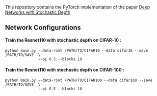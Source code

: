 This repository contains the PyTorch implementation of the paper [Deep Networks with Stochastic Depth](https://arxiv.org/pdf/1603.09382.pdf)

## Network Configurations

#### Train the Resnet110 with stochastic depth on CIFAR-10 : 

```
python main.py --data-root /PATH/TO/CIFAR10 --data cifar10 --save /PATH/TO/SAVE  \
               --pL 0.5 --blocks 18
```

#### Train the Resnet110 with stochastic depth on CIFAR-100 : 

```
python main.py --data-root /PATH/TO/CIFAR100 --data cifar100 --save /PATH/TO/SAVE  \
               --pL 0.5 --blocks 18
```


